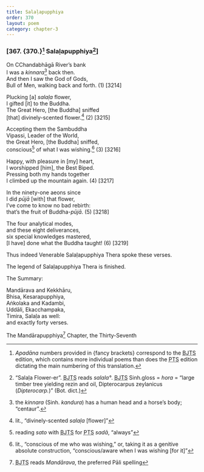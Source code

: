 ```yaml
---
title: Salaḷapupphiya
order: 370
layout: poem
category: chapter-3
---
```


### \[367. {370.}[^1] Salaḷapupphiya[^2]\]

On <span class="diacritics" data-state="on">C</span><span class="no-diacritics" data-state="off">Ch</span>andabhāgā River’s bank  
I was a *kinnara*[^3] back then.  
And then I saw the God of Gods,  
Bull of Men, walking back and forth. (1) \[3214\]

Plucking \[a\] *salaḷa* flower,  
I gifted \[it\] to the Buddha.  
The Great Hero, \[the Buddha\] sniffed  
\[that\] divinely-scented flower.[^4] (2) \[3215\]

Accepting them the Sambuddha  
Vipassi, Leader of the World,  
the Great Hero, \[the Buddha\] sniffed,  
conscious[^5] of what I was wishing.[^6] (3) \[3216\]

Happy, with pleasure in \[my\] heart,  
I worshipped \[him\], the Best Biped.  
Pressing both my hands together  
I climbed up the mountain again. (4) \[3217\]

In the ninety-one aeons since  
I did *pūjā* \[with\] that flower,  
I’ve come to know no bad rebirth:  
that’s the fruit of Buddha-*pūjā*. (5) \[3218\]

The four analytical modes,  
and these eight deliverances,  
six special knowledges mastered,  
\[I have\] done what the Buddha taught! (6) \[3219\]

Thus indeed Venerable Salaḷapupphiya Thera spoke these verses.

The legend of Salaḷapupphiya Thera is finished.

The Summary:

Mandārava and Kekkhāru,  
Bhisa, Kesarapupphiya,  
Aṅkolaka and Kadambi,  
Uddāli, Eka<span class="diacritics" data-state="on">c</span><span class="no-diacritics" data-state="off">ch</span>ampaka,  
Timira, Salaḷa as well:  
and exactly forty verses.

The Mandārapupphiya[^7] Chapter, the Thirty-Seventh

[^1]: *Apadāna* numbers provided in {fancy brackets} correspond to the <abbr title="Buddha Jayanthi Tripitaka Series">BJTS</abbr> edition, which contains more individual poems than does the <abbr title="Pali Text Society">PTS</abbr> edition dictating the main numbering of this translation.

[^2]: “Salaḷa Flower-er”. <abbr title="Buddha Jayanthi Tripitaka Series">BJTS</abbr> reads *salala°*. <abbr title="Buddha Jayanthi Tripitaka Series">BJTS</abbr> Sinh.gloss = *hora* = “large timber tree yielding rezin and oil, Dipterocarpus zeylanicus (*Dipterocarp.*)” (Bot. dict.)

[^3]: the *kinnara* (Sinh. *kandura*) has a human head and a horse’s body; “centaur”.

[^4]: lit., “divinely-scented *salaḷa* \[flower\]”

[^5]: reading *sato* with <abbr title="Buddha Jayanthi Tripitaka Series">BJTS</abbr> for <abbr title="Pali Text Society">PTS</abbr> *sadā*, “always”

[^6]: lit., “conscious of me who was wishing,” or, taking it as a genitive absolute construction, “conscious/aware when I was wishing \[for it\]”

[^7]: <abbr title="Buddha Jayanthi Tripitaka Series">BJTS</abbr> reads *Mandārava*, the preferred Pāli spelling
